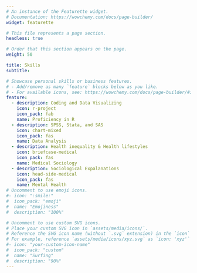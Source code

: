 ```yaml
---
# An instance of the Featurette widget.
# Documentation: https://wowchemy.com/docs/page-builder/
widget: featurette

# This file represents a page section.
headless: true

# Order that this section appears on the page.
weight: 50

title: Skills
subtitle:

# Showcase personal skills or business features.
# - Add/remove as many `feature` blocks below as you like.
# - For available icons, see: https://wowchemy.com/docs/page-builder/#icons
feature:
  - description: Coding and Data Visualizing
    icon: r-project
    icon_pack: fab
    name: Proficiency in R 
  - description: SPSS, Stata, and SAS
    icon: chart-mixed
    icon_pack: fas
    name: Data Analysis
  - description: Health inequality & Health lifestyles
    icon: briefcase-medical
    icon_pack: fas
    name: Medical Sociology 
  - description: Sociological Expalanations
    icon: head-side-medical
    icon_pack: fas
    name: Mental Health
# Uncomment to use emoji icons.
#- icon: ":smile:"
#  icon_pack: "emoji"
#  name: "Emojiness"
#  description: "100%"

# Uncomment to use custom SVG icons.
# Place your custom SVG icon in `assets/media/icons/`.
# Reference the SVG icon name (without `.svg` extension) in the `icon` field.
# For example, reference `assets/media/icons/xyz.svg` as `icon: 'xyz'`
#- icon: "your-custom-icon-name"
#  icon_pack: "custom"
#  name: "Surfing"
#  description: "90%"
---
```

